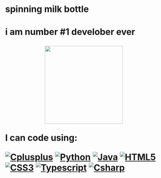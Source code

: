 <html>
<head>
  <meta charset="UTF-8">
  <meta name="viewport" content="width=device-width, initial-scale=1.0">
  <meta http-equiv="X-UA-Compatible" content="ie=edge">
<h1>spinning milk bottle<h1>
  <p>i am number #1 develober ever</p>
<div id="header" align="center">
  <img src="https://media.giphy.com/media/uio9233HD2tB7fsNb3/giphy.gif" width="250"/>
</div>
    <p>I can code using:</p>
      <a href='https://github.com/v0idr' target="_blank"><img alt='Cplusplus' src='https://img.shields.io/badge/C++-100000?style=for-the-badge&logo=Cplusplus&logoColor=white&labelColor=153EBA&color=322F2F'/></a>
      <a href='https://github.com/v0idr' target="_blank"><img alt='Python' src='https://img.shields.io/badge/python-3670A0?style=for-the-badge&logo=python&logoColor=ffdd54'/></a>
      <a href='https://github.com/v0idr' target="_blank"><img alt='Java' src='https://img.shields.io/badge/java-%23ED8B00.svg?style=for-the-badge&logo=java&logoColor=white'/></a>
      <a href='https://github.com/v0idr' target="_blank"><img alt='HTML5' src='https://img.shields.io/badge/html5-%23E34F26.svg?style=for-the-badge&logo=html5&logoColor=white'/></a>
      <a href='https://github.com/v0idr' target="_blank"><img alt='CSS3' src='https://img.shields.io/badge/css3-%231572B6.svg?style=for-the-badge&logo=css3&logoColor=white'/></a>
      <a href='https://github.com/v0idr' target="_blank"><img alt='Typescript' src='https://img.shields.io/badge/typescript-%23007ACC.svg?style=for-the-badge&logo=typescript&logoColor=white'/></a>
      <a href='https://github.com/v0idr' target="_blank"><img alt='Csharp' src='https://img.shields.io/badge/csharp-100000?style=for-the-badge&logo=Csharp&logoColor=white&labelColor=990EE0&color=000000'/></a>
</head>
<body>
  
</body>
</html>
